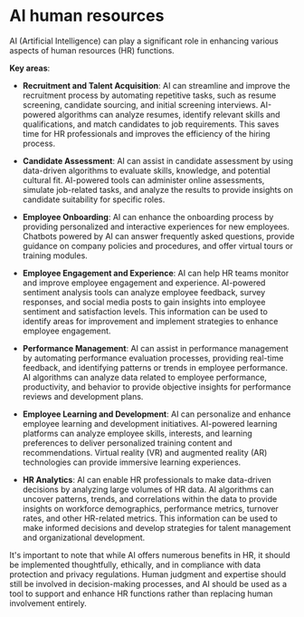 # AI human resources

AI (Artificial Intelligence) can play a significant role in enhancing various aspects of human resources (HR) functions.

**Key areas**:

* **Recruitment and Talent Acquisition**: AI can streamline and improve the recruitment process by automating repetitive tasks, such as resume screening, candidate sourcing, and initial screening interviews. AI-powered algorithms can analyze resumes, identify relevant skills and qualifications, and match candidates to job requirements. This saves time for HR professionals and improves the efficiency of the hiring process.

* **Candidate Assessment**: AI can assist in candidate assessment by using data-driven algorithms to evaluate skills, knowledge, and potential cultural fit. AI-powered tools can administer online assessments, simulate job-related tasks, and analyze the results to provide insights on candidate suitability for specific roles.

* **Employee Onboarding**: AI can enhance the onboarding process by providing personalized and interactive experiences for new employees. Chatbots powered by AI can answer frequently asked questions, provide guidance on company policies and procedures, and offer virtual tours or training modules.

* **Employee Engagement and Experience**: AI can help HR teams monitor and improve employee engagement and experience. AI-powered sentiment analysis tools can analyze employee feedback, survey responses, and social media posts to gain insights into employee sentiment and satisfaction levels. This information can be used to identify areas for improvement and implement strategies to enhance employee engagement.

* **Performance Management**: AI can assist in performance management by automating performance evaluation processes, providing real-time feedback, and identifying patterns or trends in employee performance. AI algorithms can analyze data related to employee performance, productivity, and behavior to provide objective insights for performance reviews and development plans.

* **Employee Learning and Development**: AI can personalize and enhance employee learning and development initiatives. AI-powered learning platforms can analyze employee skills, interests, and learning preferences to deliver personalized training content and recommendations. Virtual reality (VR) and augmented reality (AR) technologies can provide immersive learning experiences.

* **HR Analytics**: AI can enable HR professionals to make data-driven decisions by analyzing large volumes of HR data. AI algorithms can uncover patterns, trends, and correlations within the data to provide insights on workforce demographics, performance metrics, turnover rates, and other HR-related metrics. This information can be used to make informed decisions and develop strategies for talent management and organizational development.

It's important to note that while AI offers numerous benefits in HR, it should be implemented thoughtfully, ethically, and in compliance with data protection and privacy regulations. Human judgment and expertise should still be involved in decision-making processes, and AI should be used as a tool to support and enhance HR functions rather than replacing human involvement entirely.